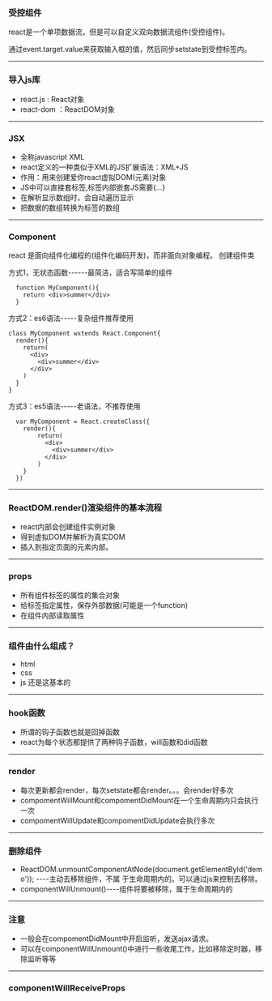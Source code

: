 ### 受控组件
react是一个单项数据流，但是可以自定义双向数据流组件(受控组件)。

通过event.target.value来获取输入框的值，然后同步setstate到受控标签内。

- - - 
### 导入js库
- react.js : React对象
- react-dom ：ReactDOM对象

- - -
### JSX
- 全称javascript XML
- react定义的一种类似于XML的JS扩展语法：XML+JS
- 作用：用来创建爱你react虚拟DOM(元素)对象
- JS中可以直接套标签,标签内部嵌套JS需要{...}
- 在解析显示数组时，会自动遍历显示
- 把数据的数组转换为标签的数组

- - -

### Component
react 是面向组件化编程的(组件化编码开发)，而非面向对象编程。
创建组件类
  
方式1，无状态函数------最简洁，适合写简单的组件

      function MyComponent(){
        return <div>summer</div>
      }
    
方式2：es6语法-----复杂组件推荐使用

    class MyComponent wxtends React.Component{
      render(){
        return(
          <div>
            <div>summer</div>
          </div>
        )
      }
    }
    
方式3：es5语法-----老语法，不推荐使用
    
      var MyComponent = React.createClass({
        render(){
            return(
              <div>
                <div>summer</div>
              </div>
            )
        }
      })   

- - -
### ReactDOM.render()渲染组件的基本流程
- react内部会创建组件实例对象
- 得到虚拟DOM并解析为真实DOM
- 插入到指定页面的元素内部。


- - -
### props
- 所有组件标签的属性的集合对象
- 给标签指定属性，保存外部数据(可能是一个function)
- 在组件内部读取属性


- - -
### 组件由什么组成？
- html
- css
- js
还是这基本的

- - -
### hook函数
- 所谓的钩子函数也就是回掉函数
- react为每个状态都提供了两种钩子函数，will函数和did函数

- - -
### render
- 每次更新都会render，每次setstate都会render。。。会render好多次
- compomentWillMount和compomentDidMount在一个生命周期内只会执行一次
- compomentWillUpdate和compomentDidUpdate会执行多次

- - -
### 删除组件
- ReactDOM.unmountComponentAtNode(document.getElementById('demo')); ----主动去移除组件，不属
于生命周期内的。可以通过js来控制去移除。
- componentWillUnmount()----组件将要被移除，属于生命周期内的

- - -
### 注意
- 一般会在compomentDidMount中开启监听，发送ajax请求。
- 可以在componentWillUnmount()中进行一些收尾工作，比如移除定时器，移除监听等等

- - -
### componentWillReceiveProps








